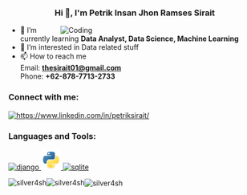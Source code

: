 <h3 align="center">Hi 👋, I'm Petrik Insan Jhon Ramses Sirait</h3>
<img align="right" alt="Coding" width="400" src="https://cdn.dribbble.com/users/1162077/screenshots/3848914/programmer.gif">

- 🌱 I’m currently learning **Data Analyst, Data Science, Machine Learning**
- 👀 I’m interested in Data related stuff
- 📫 How to reach me 
<br>           Email: **thesirait01@gmail.com**
<br>           Phone: **+62-878-7713-2733**

<h3 align="left">Connect with me:</h3>
<p align="left">
<a href="https://linkedin.com/in/petriksirait/" target="blank"><img align="center" src="https://raw.githubusercontent.com/rahuldkjain/github-profile-readme-generator/master/src/images/icons/Social/linked-in-alt.svg" alt="https://www.linkedin.com/in/petriksirait/" height="30" width="40" /></a>
</p>

<h3 align="left">Languages and Tools:</h3>
<p align="left"> <a href="https://www.djangoproject.com/" target="_blank" rel="noreferrer"> <img src="https://cdn.worldvectorlogo.com/logos/django.svg" alt="django" width="40" height="40"/> </a> <a href="https://www.python.org" target="_blank" rel="noreferrer"> <img src="https://raw.githubusercontent.com/devicons/devicon/master/icons/python/python-original.svg" alt="python" width="40" height="40"/> </a> <a href="https://www.sqlite.org/" target="_blank" rel="noreferrer"> <img src="https://www.vectorlogo.zone/logos/sqlite/sqlite-icon.svg" alt="sqlite" width="40" height="40"/> </a> </p>


<p><img align="left" src="https://github-readme-stats.vercel.app/api?username=silver4sh&show_icons=true&locale=en" alt="silver4sh" /></p>
<p><img align="left" src="https://github-readme-streak-stats.herokuapp.com/?user=silver4sh&" alt="silver4sh" /></p>
<p><img align="center" src="https://github-readme-stats.vercel.app/api/top-langs?username=silver4sh&show_icons=true&locale=en&layout=compact" alt="silver4sh" /></p>
